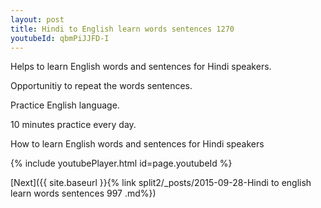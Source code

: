 ```yaml
---
layout: post
title: Hindi to English learn words sentences 1270 
youtubeId: qbmPiJJFD-I
---
```

 
 
Helps to learn English words and sentences for Hindi speakers.

Opportunitiy to repeat the words sentences. 

Practice English language. 
 
10 minutes practice every day. 
 
How to learn English words and sentences for Hindi speakers 
 
{% include youtubePlayer.html id=page.youtubeId %}
 
 
[Next]({{ site.baseurl }}{% link  split2/_posts/2015-09-28-Hindi to english learn words sentences 997 .md%})
 
